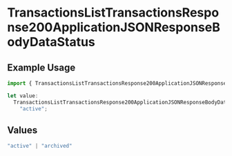 # TransactionsListTransactionsResponse200ApplicationJSONResponseBodyDataStatus

## Example Usage

```typescript
import { TransactionsListTransactionsResponse200ApplicationJSONResponseBodyDataStatus } from "jani-payments/models/operations";

let value:
  TransactionsListTransactionsResponse200ApplicationJSONResponseBodyDataStatus =
    "active";
```

## Values

```typescript
"active" | "archived"
```